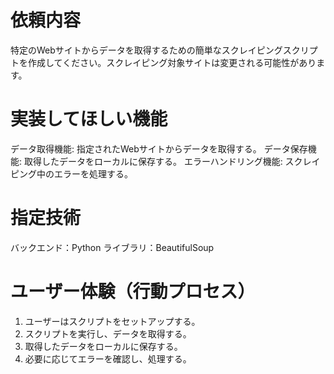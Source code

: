 # 依頼内容
特定のWebサイトからデータを取得するための簡単なスクレイピングスクリプトを作成してください。スクレイピング対象サイトは変更される可能性があります。

# 実装してほしい機能
データ取得機能: 指定されたWebサイトからデータを取得する。
データ保存機能: 取得したデータをローカルに保存する。
エラーハンドリング機能: スクレイピング中のエラーを処理する。

# 指定技術
バックエンド：Python
ライブラリ：BeautifulSoup

# ユーザー体験（行動プロセス）
1. ユーザーはスクリプトをセットアップする。
2. スクリプトを実行し、データを取得する。
3. 取得したデータをローカルに保存する。
4. 必要に応じてエラーを確認し、処理する。